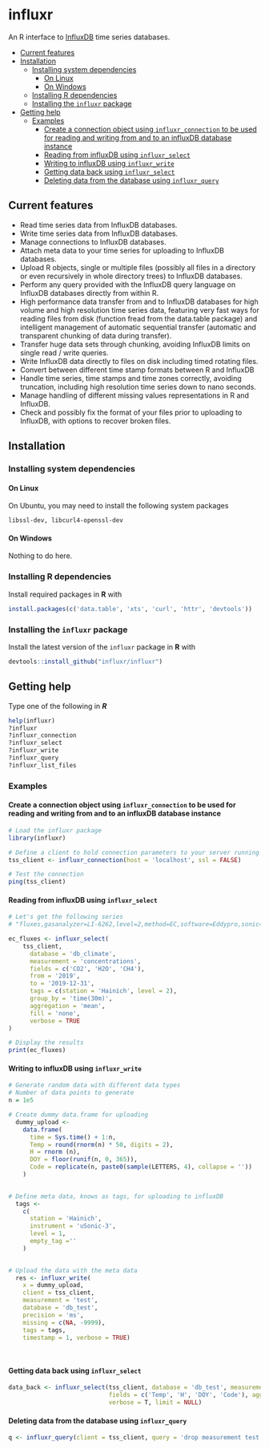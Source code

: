 # influxr  
An R interface to [InfluxDB](https://www.influxdata.com/time-series-platform/influxdb/) time series databases.


<!-- vim-markdown-toc GFM -->

* [Current features](#current-features)
* [Installation](#installation)
    * [Installing system dependencies](#installing-system-dependencies)
        * [On Linux](#on-linux)
        * [On Windows](#on-windows)
    * [Installing R dependencies](#installing-r-dependencies)
    * [Installing the `influxr` package](#installing-the-influxr-package)
* [Getting help](#getting-help)
    * [Examples](#examples)
        * [Create a connection object using `influxr_connection` to be used for reading and writing from and to an influxDB database instance](#create-a-connection-object-using-influxr_connection-to-be-used-for-reading-and-writing-from-and-to-an-influxdb-database-instance)
        * [Reading from influxDB using `influxr_select`](#reading-from-influxdb-using-influxr_select)
        * [Writing to influxDB using `influxr_write`](#writing-to-influxdb-using-influxr_write)
        * [Getting data back using `influxr_select`](#getting-data-back-using-influxr_select)
        * [Deleting data from the database using `influxr_query`](#deleting-data-from-the-database-using-influxr_query)

<!-- vim-markdown-toc -->


## Current features
* Read time series data from InfluxDB databases.
* Write time series data from InfluxDB databases.
* Manage connections to InfluxDB databases.
* Attach meta data to your time series for uploading to InfluxDB databases.
* Upload R objects, single or multiple files (possibly all files in a directory or even recursively in whole directory trees) to InfluxDB databases.
* Perform any query provided with the InfluxDB query language on InfluxDB databases directly from within R.
* High performance data transfer from and to InfluxDB databases for high volume and high resolution time series data, featuring very fast ways for reading files from disk (function fread from the data.table package) and intelligent management of automatic sequential transfer (automatic and transparent chunking of data during transfer).
* Transfer huge data sets through chunking, avoiding InfluxDB limits on single read / write queries.
* Write InfluxDB data directly to files on disk including timed rotating files.
* Convert between different time stamp formats between R and InfluxDB
* Handle time series, time stamps and time zones correctly, avoiding truncation, including high resolution time series down to nano seconds.
* Manage handling of different missing values representations in R and InfluxDB.
* Check and possibly fix the format of your files prior to uploading to InfluxDB, with options to recover broken files.


## Installation

### Installing system dependencies

#### On Linux  
On Ubuntu, you may need to install the following system packages
```
libssl-dev, libcurl4-openssl-dev
```
#### On Windows  
Nothing to do here.

### Installing R dependencies  
Install required packages in **R** with

```r
install.packages(c('data.table', 'xts', 'curl', 'httr', 'devtools'))
```

### Installing the `influxr` package  
Install the latest version of the `influxr` package in **R** with

```r
devtools::install_github("influxr/influxr")
```

## Getting help  

Type one of the following in ***R***  

```r
help(influxr)
?influxr
?influxr_connection
?influxr_select
?influxr_write
?influxr_query
?influxr_list_files

```

### Examples

#### Create a connection object using `influxr_connection` to be used for reading and writing from and to an influxDB database instance

```r
# Load the influxr package
library(influxr)

# Define a client to hold connection parameters to your server running the influxDB database instance. Here you can also provide username and password if authentication is needed.
tss_client <- influxr_connection(host = 'localhost', ssl = FALSE)

# Test the connection
ping(tss_client)

```

#### Reading from influxDB using `influxr_select`

```r
# Let's get the following series 
# "fluxes,gasanalyzer=LI-6262,level=2,method=EC,software=Eddypro,sonic=Gill-R3,station=Hainich"

ec_fluxes <- influxr_select(
    tss_client,                         
      database = 'db_climate',          
      measurement = 'concentrations',
      fields = c('CO2', 'H2O', 'CH4'),
      from = '2019',
      to = '2019-12-31',
      tags = c(station = 'Hainich', level = 2),
      group_by = 'time(30m)',
      aggregation = 'mean',
      fill = 'none',
      verbose = TRUE
)

# Display the results
print(ec_fluxes)
```

#### Writing to influxDB using `influxr_write`  

```r
# Generate random data with different data types
# Number of data points to generate
n = 1e5

# Create dummy data.frame for uploading
  dummy_upload <-
    data.frame(
      time = Sys.time() + 1:n,
      Temp = round(rnorm(n) * 50, digits = 2),
      H = rnorm (n),
      DOY = floor(runif(n, 0, 365)),
      Code = replicate(n, paste0(sample(LETTERS, 4), collapse = ''))
    )

    
# Define meta data, knows as tags, for uploading to influxDB
  tags <-
    c(
      station = 'Hainich',
      instrument = 'uSonic-3',
      level = 1,
      empty_tag =''
    )
  

# Upload the data with the meta data
  res <- influxr_write(
    x = dummy_upload,
    client = tss_client,
    measurement = 'test',
    database = 'db_test',
    precision = 'ms',
    missing = c(NA, -9999),
    tags = tags,
    timestamp = 1, verbose = TRUE)
  
 
```
 
#### Getting data back using `influxr_select` 

```r
data_back <- influxr_select(tss_client, database = 'db_test', measurement = 'test', 
                            fields = c('Temp', 'H', 'DOY', 'Code'), aggregation = NULL,
                            verbose = T, limit = NULL)
```

#### Deleting data from the database using `influxr_query`  

```r
q <- influxr_query(client = tss_client, query = 'drop measurement test', database = 'db_test')
```

